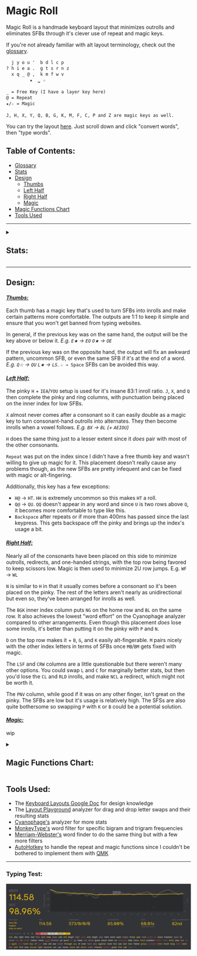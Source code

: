 # Magic Roll
Magic Roll is a handmade keyboard layout that minimizes outrolls and eliminates SFBs through it's clever use of repeat and magic keys.

If you're not already familiar with alt layout terminology, check out the [glossary](glossary.md).
```
  j y o u '  b d l c p 
? h i e a .  g t s r n z
  x q _ @ ,  k m f w v
         ★  ␣ ☆

_ = Free Key (I have a layer key here)
@ = Repeat
★/☆ = Magic

J, H, X, Y, Q, B, G, K, M, F, C, P and Z are magic keys as well.
```
You can try the layout [here](https://keyboard-layout-try-out.pages.dev/?l0r0=q+w+e+r+t++y+u+i+o+p&l0r1=a+s+d+f+g++h+j+k+l+%3B+%27&l0r2=z+x+c+v+b++n+m+%2C+.+%2F&l1r0=j+y+o+u+%27++k+d+l+c+p&l1r1=h+i+e+a+.++g+t+s+r+n+z&l1r2=x+q+++++%2C++b+m+f+w+v&z=z). Just scroll down and click "convert words", then "type words".
## Table of Contents:
- [Glossary](glossary.md)
- [Stats](#stats)
- [Design](#design)
  - [Thumbs](#thumbs)
  - [Left Half](#left-half)
  - [Right Half](#right-half)
  - [Magic](#magic)
- [Magic Functions Chart](#magic-functions-chart)
- [Tools Used](#tools-used)
---
<details>
  <summary><h2>Stats:</h2></summary>
Without repeat or magic unless specified.

**[Layout Playground](https://oxey.dev/playground/index.html "Layout Playground"):**
![without repeat](images/without%20repeat.jpg)
**[Layout Playground](https://oxey.dev/playground/index.html "Layout Playground")** (With Repeat):
![repeat](images/repeat.jpg)
**[Cyanophage](https://cyanophage.github.io/playground.html?layout=jyou%27bdlcp-hiea.gtsrnzxq%5C%3D%2Ckmfwv%2F%3B&mode=ergo&lan=english "View on Cyanophage"):**
![cyanophage](images/cyanophage.jpg)
**[KeySolve](https://luminespire.github.io/keysolve-web/ "Keysolve"):**
![keysolve](images/keysolve.jpg)

</details>

---

## Design:
#### <ins>*Thumbs:*
Each thumb has a magic key that's used to turn SFBs into inrolls and make certain patterns more comfortable. The outputs are 1:1 to keep it simple and ensure that you won't get banned from typing websites.

In general, if the previous key was on the same hand, the output will be the key above or below it. *E.g. `E★` → `EO` `O★` → `OE`*

If the previous key was on the opposite hand, the output will fix an awkward pattern, uncommon SFB, or even the same SFB if it's at the end of a word. *E.g. `Q☆` → `QU` `L★` → `LS`*. `☆ → Space` SFBs can be avoided this way.

#### <ins>*Left Half:*
The pinky `H` + `IEA`/`YOU` setup is used for it's insane 83:1 inroll ratio. `J`, `X`, and `Q` then complete the pinky and ring columns, with punctuation being placed on the inner index for low SFBs. 

`X` almost never comes after a consonant so it can easily double as a magic key to turn consonant-hand outrolls into alternates. They then become inrolls when a vowel follows. *E.g. `BX` → `BL` (+ `AEIOU`)*

`H` does the same thing just to a lesser extent since it *does* pair with most of the other consonants.

`Repeat` was put on the index since I didn't have a free thumb key and wasn't willing to give up magic for it. This placement doesn't really cause any problems though, as the new SFBs are pretty infequent and can be fixed with magic or alt-fingering. 

Additionally, this key has a few exceptions:
- `H@` → `HT`. `HH` is extremely uncommon so this makes `HT` a roll.
- `Q@` → `QU`. `QQ` doesn't appear in any word and since `U` is two rows above `Q`, it becomes more comfortable to type like this.
- `Backspace` after repeats or if more than 400ms has passed since the last keypress. This gets backspace off the pinky and brings up the index's usage a bit.

#### <ins>*Right Half:*
Nearly all of the consonants have been placed on this side to minimize outrolls, redirects, and one-handed strings, with the top row being favored to keep scissors low. Magic is then used to minimize 2U row jumps. E.g. `WF` → `WL`

`N` is similar to `H` in that it usually comes before a consonant so it's been placed on the pinky. The rest of the letters aren't nearly as unidirectional but even so, they've been arranged for inrolls as well.

The `BGK` inner index column puts `NG` on the home row and `BL` on the same row. It also achieves the lowest "word effort" on the Cyanophage analyzer compared to other arrangements. Even though this placement *does* lose some inrolls, it's better than putting it on the pinky with `P` and `N`.

`D` on the top row makes it + `B`, `G`, and `K` easily alt-fingerable. `M` pairs nicely with the other index letters in terms of SFBs once `MB`/`BM` gets fixed with magic.

The `LSF` and `CRW` columns are a little questionable but there weren't many other options. You could swap `L` and `C` for marginally better stats, but then you'd lose the `CL` and `RLD` inrolls, and make `NCL` a redirect, which might not be worth it.

The `PNV` column, while good if it was on any other finger, isn't great on the pinky. The SFBs are low but it's usage is relatively high. The SFSs are also quite bothersome so swapping `P` with `K` or `B` could be a potential solution.

#### <ins>*Magic:*
wip
<details>
  <summary><h2>Magic Functions Chart:</h2></summary>

```
★:          ☆:           B:           G:           J:           P:           Q:           X:
--------     --------     --------     --------     --------     --------     --------     --------
★ → Shift   --------     CB → CK      CG → CH       MJ → MM     BP → BV       @Q → @U     @X → @A
☆★ → ␣     ★☆ → U      SB → SW      PG → PH       RJ → RV     DP → DV       BQ → BM     BX → BL
.★ → ."     .☆ → ..      --------     SG → SC      SJ → SS                   LQ → LF     CX → CR
,★ → ,"     --------                  TG → TC       TJ → TG                   WQ → WB     DX → DW
?★ → ?"     --------     C:           --------      WJ → WN                   XQ → XR     GX → GL
!★ → !"     --------     --------                                                         KX → KT
@★ → @"     --------     SC → SF      M:            K:                                    LX → LV
"★ → "A     --------     --------     --------      --------                              MX → MB
(★ → (A     --------                  FM → FL       MK → MB                               PX → PH
A★ → AU     A☆ → A.      F:          --------                                             RX → RP
B★ → BT     --------     -------                                                          SX → SP
--------    C☆ → CC      VF → VL      H:                                                  TX → TW
D★ → DS     D☆ → DM      WF → WL     --------                                             WX → WR
E★ → EO     E☆ → EY                  BH → BR                                              --------
--------    F☆ → FL           	      DH → DR                                              
G★ → GS     G☆ → GM                  FH → FR                                              Y:
H★ → H?     H☆ → HH                  GH → GR                                              --------
I★ → IQ     I☆ → IY          	      KH → KN                                              JY → JI
--------    J☆ → JO                   LH → LL                                              --------
K★ → KG     --------                  MH → MP                                             
L★ → LS     L☆ → LS                  PH → PR                                              Z:      
M★ → MP     M☆ → MP                  RH → RR                                              --------
N★ → NP     N☆ → NV                                                                       DZ → DT
O★ → OE     O☆ → OX                                                                       GZ → GT
P★ → PV     P☆ → PN                                                                       LZ → LW
Q★ → QI     Q☆ → QU                                                                       MZ → MT
R★ → RC     R☆ → RC                                                                       RZ → RW
--------    S☆ → SL                                                                        TZ → TM
--------    T☆ → TR                                                                               
U★ → UA     U☆ → U,                                                                              
V★ → VP     V☆ → VV                                                                              
X★ → XI     X☆ → XH                                                                              
Y★ → YI                                                                   
```
</details>

## Tools Used:
- The [Keyboard Layouts Google Doc](https://docs.google.com/document/d/1W0jhfqJI2ueJ2FNseR4YAFpNfsUM-_FlREHbpNGmC2o "Keyboard Layouts Google Doc") for design knowledge
- The [Layout Playground](https://oxey.dev/playground/index.html "Layout Playground") analyzer for drag and drop letter swaps and their resulting stats
- [Cyanophage's](https://cyanophage.github.io "Cyanophage Analyzer") analyzer for more stats
- [MonkeyType's](https://monkeytype.com "MonkeyType") word filter for specific bigram and trigram frequencies
- [Merriam-Webster's](https://www.merriam-webster.com/wordfinder "Merriam-Webster Word Finder") word finder to do the same thing but with a few more filters
- [AutoHotkey](https://www.autohotkey.com "AutoHotkey's Website") to handle the repeat and magic functions since I couldn't be bothered to implement them with [QMK](https://docs.qmk.fm/features/repeat_key "QMK Repeat/Magic Documentation")
---
### Typing Test:
![typing test](images/typing%20test.jpg)

